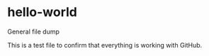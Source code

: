 # hello-world
General file dump

This is a test file to confirm that everything is working with GitHub.
